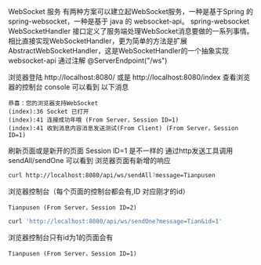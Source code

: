 WebSocket 服务
 有两种方案可以建立起WebSocket服务，一种是基于Spring 的 spring-websocket，一种是基于 java 的 websocket-api。
spring-websocket
 WebSocketHandler 接口定义了服务端处理WebSocket消息要做的一系列事情。相比直接实现WebSocketHandler，更为简单的方法是扩展AbstractWebSocketHandler，这是WebSocketHandler的一个抽象实现
websocket-api
 通过注解 @ServerEndpoint("/ws")

浏览器登陆 http://localhost:8080/ 或是 http://localhost:8080/index
查看浏览器的控制台 console 可以看到 以下消息
```
恭喜：您的浏览器支持WebSocket
(index):36 Socket 已打开
(index):41 连接成功年哦 (From Server，Session ID=1)
(index):41 收到消息内容消息发送测试(From Client) (From Server，Session ID=1)
```
刷新页面或是新开的页面 Session ID=1 是不一样的
通过http发送工具调用 sendAll/sendOne 可以看到 浏览器页面有新增的响应
```bash
curl http://localhost:8080/api/ws/sendAll?message=Tianpusen
```
浏览器控制台（每个页面的控制台都会有,ID 对应刚才的id）
```
Tianpusen (From Server，Session ID=2)
```

```bash
curl 'http://localhost:8080/api/ws/sendOne?message=Tian&id=1'
```
浏览器控制台只有id为1的页面会有
```
Tianpusen (From Server，Session ID=1)
```
